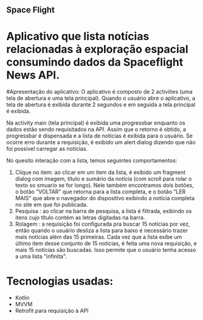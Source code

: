 ## Space Flight

# Aplicativo que lista notícias relacionadas à exploração espacial consumindo dados da Spaceflight News API. 


#Apresentação do aplicativo:
O aplicativo é composto de 2 activities (uma tela de abertura e uma tela principal).
Quando o usuário abre o aplicativo, a tela de abertura é exibida durante 2 segundos e em seguida a tela principal é exibida.

Na activity main (tela principal) é exibida uma progressbar enquanto os dados estão sendo requisitados na API. Assim que o retorno é obtido, a progressbar é dispensada e a lista de notícias é exibida para o usuário. Se ocorre erro durante a requisição, é exibido um alert dialog dizendo que não foi possivel carregar as notícias.

No quesito interação com a lista, temos seguintes comportamentos:
1. Clique no item: ao clicar em um item da lista, é exibido um fragment dialog com imagem, título e sumário da notícia (com scroll para rolar o texto so smuario se for longo). Nele também encontramos dois botões, o botão "VOLTAR" que retorna para a lista completa, e o botão "LER MAIS" que abre o navegador do dispositivo exibindo a notícia completa no site em que foi publicada.
2. Pesquisa : ao clicar na barra de pesquisa, a lista é filtrada, exibindo os itens cujo título contém as letras digitadas na barra.
3. Rolagem : a requisição foi configurada pra buscar 15 notícias por vez, então quando o usuário desliza a lista para baixo é necessário trazer mais notícias além das 15 primeiras. Cada vez que a lista exibe um último item desse conjunto de 15 notícias, é feita uma nova requisição, e mais 15 notícias são buscadas. Isso permite que o usuário tenha acesso a uma lista "infinita".

# Tecnologias usadas: 
- Kotlin
- MVVM
- Retrofit para requisição à API







 
 
 
 
